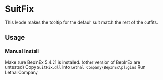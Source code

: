 # SuitFix
This Mode makes the tooltip for the default suit match the rest of the outfits.

## Usage

### Manual Install
Make sure BepInEx 5.4.21 is installed. (other version of BepInEx are untested)
Copy `SuitFix.dll` into `Lethal Company\BepInEx\plugins`
Run Lethal Company
